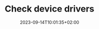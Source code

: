 ---
title: Check device drivers
linkTitle: Check device drivers
date: 2023-09-14T10:01:35+02:00
weight: 10
draft: false
description: >
 The instructions for checking your device drivers can be found here
manualLink: /nl/docs/diagnosis/hardware/
---